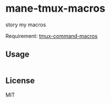 # mane-tmux-macros
story my macros

Requirement: [tmux-command-macros](https://github.com/manesec/tmux-command-macros)

## Usage

```bash


```

## License

MIT